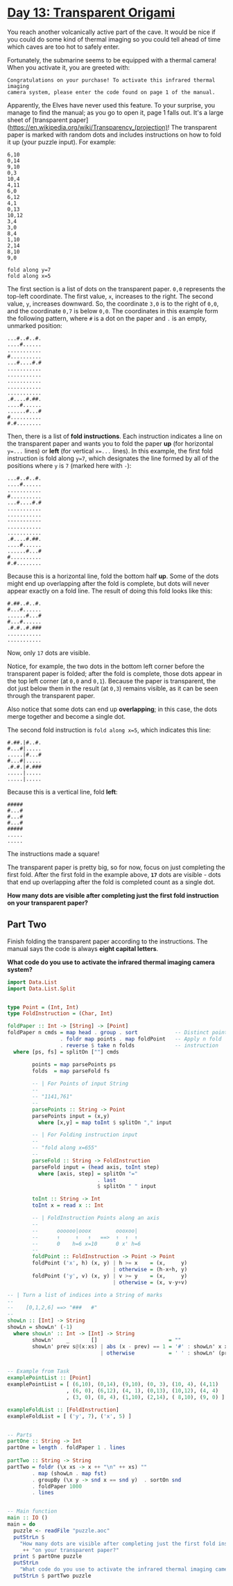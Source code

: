 # [Day 13: Transparent Origami](https://adventofcode.com/2021/day/13)

You reach another volcanically active part of the cave. It would be nice if you could do
some kind of thermal imaging so you could tell ahead of time which caves are too hot to
safely enter.

Fortunately, the submarine seems to be equipped with a thermal camera! When you activate
it, you are greeted with:

```
Congratulations on your purchase! To activate this infrared thermal imaging
camera system, please enter the code found on page 1 of the manual.
```

Apparently, the Elves have never used this feature. To your surprise, you manage to find
the manual; as you go to open it, page 1 falls out. It's a large sheet of 
[transparent paper](https://en.wikipedia.org/wiki/Transparency_(projection)! The
transparent paper is marked with random dots and includes instructions on how to fold it
up (your puzzle input). For example:

```
6,10
0,14
9,10
0,3
10,4
4,11
6,0
6,12
4,1
0,13
10,12
3,4
3,0
8,4
1,10
2,14
8,10
9,0

fold along y=7
fold along x=5
```

The first section is a list of dots on the transparent paper. `0,0` represents the
top-left coordinate. The first value, `x`, increases to the right. The second value, `y`,
increases downward. So, the coordinate `3,0` is to the right of `0,0`, and the coordinate
`0,7` is below `0,0`. The coordinates in this example form the following pattern, where
`#` is a dot on the paper and `.` is an empty, unmarked position:

```
...#..#..#.
....#......
...........
#..........
...#....#.#
...........
...........
...........
...........
...........
.#....#.##.
....#......
......#...#
#..........
#.#........
```

Then, there is a list of **fold instructions**. Each instruction indicates a line on the
transparent paper and wants you to fold the paper **up** (for horizontal `y=...` lines) or
**left** (for vertical `x=...` lines). In this example, the first fold instruction is fold
along `y=7`, which designates the line formed by all of the positions where `y` is `7`
(marked here with `-`):

```
...#..#..#.
....#......
...........
#..........
...#....#.#
...........
...........
-----------
...........
...........
.#....#.##.
....#......
......#...#
#..........
#.#........
```

Because this is a horizontal line, fold the bottom half **up**. Some of the dots might end
up overlapping after the fold is complete, but dots will never appear exactly on a fold
line. The result of doing this fold looks like this:

```
#.##..#..#.
#...#......
......#...#
#...#......
.#.#..#.###
...........
...........
```

Now, only `17` dots are visible.

Notice, for example, the two dots in the bottom left corner before the transparent paper
is folded; after the fold is complete, those dots appear in the top left corner (at `0,0`
and `0,1`). Because the paper is transparent, the dot just below them in the result (at
`0,3`) remains visible, as it can be seen through the transparent paper.

Also notice that some dots can end up **overlapping**; in this case, the dots merge
together and become a single dot.

The second fold instruction is `fold along x=5`, which indicates this line:

```
#.##.|#..#.
#...#|.....
.....|#...#
#...#|.....
.#.#.|#.###
.....|.....
.....|.....
```

Because this is a vertical line, fold **left**:

```
#####
#...#
#...#
#...#
#####
.....
.....
```

The instructions made a square!

The transparent paper is pretty big, so for now, focus on just completing the first fold.
After the first fold in the example above, **`17`** dots are visible - dots that end up
overlapping after the fold is completed count as a single dot.

**How many dots are visible after completing just the first fold instruction on your
transparent paper?**


## Part Two
Finish folding the transparent paper according to the instructions. The manual says the
code is always **eight capital letters**.

**What code do you use to activate the infrared thermal imaging camera system?**

```haskell
import Data.List
import Data.List.Split


type Point = (Int, Int)
type FoldInstruction = (Char, Int)

foldPaper :: Int -> [String] -> [Point]
foldPaper n cmds = map head . group . sort            -- Distinct points
                 . foldr map points . map foldPoint   -- Apply n fold
                 . reverse $ take n folds             -- instruction
  where [ps, fs] = splitOn [""] cmds

        points = map parsePoints ps
        folds  = map parseFold fs
        
        -- | For Points of input String 
        --
        -- "1141,761"
        --
        parsePoints :: String -> Point
        parsePoints input = (x,y)
          where [x,y] = map toInt $ splitOn "," input

        -- | For Folding instruction input
        --
        -- "fold along x=655"
        --
        parseFold :: String -> FoldInstruction
        parseFold input = (head axis, toInt step)
          where [axis, step] = splitOn "=" 
                             . last 
                             $ splitOn " " input

        toInt :: String -> Int
        toInt x = read x :: Int

        -- | FoldInstruction Points along an axis
        --      
        --      oooooo|ooox        oooxoo|
        --      ↑     ↑   ↑   ==>  ↑  ↑  ↑
        --      0    h=6 x=10      0 x' h=6
        --
        foldPoint :: FoldInstruction -> Point -> Point
        foldPoint ('x', h) (x, y) | h >= x    = (x,     y)
                                  | otherwise = (h-x+h, y)
        foldPoint ('y', v) (x, y) | v >= y    = (x,     y)
                                  | otherwise = (x, v-y+v)

-- | Turn a list of indices into a String of marks
--
--    [0,1,2,6] ==> "###   #"
--
showLn :: [Int] -> String
showLn = showLn' (-1)
  where showLn' :: Int -> [Int] -> String
        showLn'    _       []                       = ""
        showLn' prev s@(x:xs) | abs (x - prev) == 1 = '#' : showLn' x xs
                              | otherwise           = ' ' : showLn' (prev + 1) s


-- Example from Task
examplePointList :: [Point]
examplePointList = [ (6,10), (0,14), (9,10), (0, 3), (10, 4), (4,11)
                   , (6, 0), (6,12), (4, 1), (0,13), (10,12), (4, 4)
                   , (3, 0), (8, 4), (1,10), (2,14), ( 8,10), (9, 0) ]

exampleFoldList :: [FoldInstruction]
exampleFoldList = [ ('y', 7), ('x', 5) ]


-- Parts
partOne :: String -> Int
partOne = length . foldPaper 1 . lines
        
partTwo :: String -> String
partTwo = foldr (\x xs -> x ++ "\n" ++ xs) ""
        . map (showLn . map fst)
        . groupBy (\x y -> snd x == snd y)  . sortOn snd 
        . foldPaper 1000
        . lines


-- Main function
main :: IO ()
main = do
  puzzle <- readFile "puzzle.aoc"
  putStrLn $
    "How many dots are visible after completing just the first fold instruction\n"
     ++ "on your transparent paper?"
  print $ partOne puzzle
  putStrLn 
    "What code do you use to activate the infrared thermal imaging camera system?"
  putStrLn $ partTwo puzzle
```
